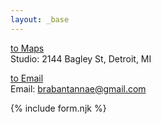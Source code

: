 ```yaml
---
layout: _base
---
```

[to Maps](https://goo.gl/maps/LUeM1qwEjmsVLSbF7)  
Studio: 2144 Bagley St, Detroit, MI

[to Email](brabantannae@gmail.com)  
Email: brabantannae@gmail.com

{% include form.njk %}